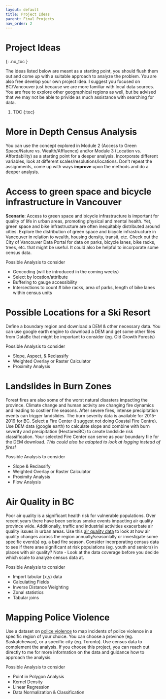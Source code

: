 ```yaml
---
layout: default
title: Project Ideas
parent: Final Projects
nav_order: 2
---
```


# Project Ideas
{: .no_toc }

The ideas listed below are meant as a starting point, you should flush them out and come up with a suitable approach to analyze the problem.  You are also free develop your own project idea.  I suggest you focused on BC/Vancouver just because we are more familiar with local data sources.  You are free to explore other geographical regions as well, but be advised that we may not be able to privide as much assistance with searching for data.


1. TOC
{:toc}


# More in Depth Census Analysis

You can use the concept explored in Module 2 (Access to Green Space/Nature vs. Wealth/Affluence) and/or Module 3 (Location vs. Affordability) as a starting point for a deeper analysis.  Incorporate different variables, look at different scales/resolutions/locations.  Don't repeat the assignments, come up with ways **improve** upon the methods and do a deeper analysis.


# Access to green space and bicycle infrastructure in Vancouver 
 
**Scenario**: Access to green space and bicycle infrastructure is important for quality of life in urban areas, promoting physical and mental health.  Yet, green space and bike infrastructure are often inequitably distributed around cities. Explore the distribution of green space and bicycle infrastructure in Vancouver in relation to wealth, housing density, transit, etc.  Check out the 
City of Vancouver Data Portal for data on parks, bicycle lanes, bike racks, trees, etc. that might be useful.  It could also be helpful to incorporate some census data.	
 
Possible Analysis to consider
* Geocoding (will be introduced in the coming weeks)
* Select by location/attribute
* Buffering to gauge accessibility 
* Intersections to count # bike racks, area of parks, length of bike lanes within census units 


# Possible Locations for a Ski Resort

Define a boundary region and download a DEM & other necessary data.  You can use google earth engine to download a DEM and get some other files from DataBc that might be important to consider (eg. Old Growth Forests)

Possible Analysis to consider   
* Slope, Aspect, & Reclassify
* Weighted Overlay or Raster Calculator
* Proximity Analysis


# Landslides in Burn Zones

Forest fires are also some of the worst natural disasters impacting the province.  Climate change and human activity are changing fire dynamics and leading to costlier fire seasons.  After severe fires, intense precipitation events can trigger landslides.  The burn severity data is available for 2015-2019 for BC.  Select a Fire Center (I suggest not doing Coastal Fire Centre).   Use DEM data (google earth) to calculate slope and combine with burn severity and precipitation (HectaresBC) to create landslide risk classification.  Your selected Fire Center can serve as your boundary file for the DEM download. *This could also be adapted to look at logging instead of fires!*

Possible Analysis to consider   
* Slope & Reclassify
* Weighted Overlay or Raster Calculator
* Proximity Analysis
* Flow Analysis


# Air Quality in BC 

Poor air quality is a significant health risk for vulnerable populations.  Over recent years there have been serious smoke events impacting air quality province wide.  Additionally, traffic and industrial activities exacerbate air quality issues in urban areas.  Use this [air quality data](https://github.com/June-Skeeter/BCAirQuality) to look at how air quality changes across the region annually/seasonlally or investigate some specific event(s) eg. a bad fire season.  Consider incorporating census data to see if there arae significant at risk populations (eg. youth and seniors) in places with air quality?  Note - Look at the data coverage before you decide which scale to analyze census data at.
 
Possible Analysis to consider  
* Import tabular (x,y) data 
* Calculating Fields
* Inverse Distance Weighting
* Zonal statistics 
* Tabular joins
  


# Mapping Police Violence
 
Use a dataset on [police violence](https://police-involved-deaths-ca.github.io/Data/) to map incidents of police violence in a specific region of your choice.  You can choose a province (eg. Saskatchewan), or a specific city (eg. Toronto).  Use census data to complement the analysis.  If you choose this project, you can reach out directly to me for more information on the data and guidance how to approach the analysis.

Possible Analysis to consider 
* Point in Polygon Analysis
* Kernel Density
* Linear Regression
* Data Normalization & Classification